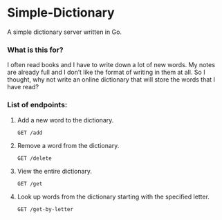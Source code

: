 # Simple-Dictionary
A simple dictionary server written in Go.

### What is this for?
I often read books and I have to write down a lot of new words. My notes are already full and I don’t like the format of writing in them at all. So I thought, why not write an online dictionary that will store the words that I have read?

### List of endpoints:

1. Add a new word to the dictionary.

    ```
    GET /add
    ```
  
2. Remove a word from the dictionary.

    ```
    GET /delete
    ```
    
3. View the entire dictionary.

    ```
    GET /get
    ```

4. Look up words from the dictionary starting with the specified letter.

    ```
    GET /get-by-letter
    ```
    
